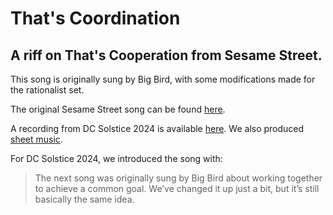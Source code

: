 # That's Coordination
## A riff on That's Cooperation from Sesame Street.

This song is originally sung by Big Bird, with some modifications made for the rationalist set.

The original Sesame Street song can be found [here](https://www.youtube.com/watch?v=kihZUsADQTQ).

A recording from DC Solstice 2024 is available [here](../Thats_Coordination_DC_2024.mp3). We also produced [sheet music](../Thats_Coordination.pdf).

For DC Solstice 2024, we introduced the song with:

> The next song was originally sung by Big Bird about working together to achieve a common goal. We’ve changed it up just a bit, but it’s still basically the same idea.
